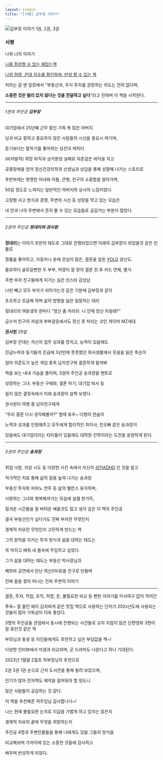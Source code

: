 ```yaml
---
layout: single
title: "[서평] 김부장 이야기"
---
```


![김부장 이야기 1권, 2권, 3권](https://user-images.githubusercontent.com/28984816/216753735-46a60096-663c-41f0-8449-f6e2e77eef1e.jpg)


### 서평


나와 너의 이야기

<u>나를 점검할 수 있는 재밌는책</u>

<u>나의 허영, 꼰대 지수를 확인하며, 반성 할 수 있는 책</u>



저자는 글 맨 앞장에서 "부동산과, 주식 투자를 권장하는 의도는 전혀 없다며, 

**소중한 것은 멀리 있지 않다는 것을 전달하고 싶다**"라고 전하며 이 책을 시작한다.

---

###### 1권의 주인공 **김부장**

대기업에서 25년째 근무 중인 가족 복 많은 아버지

남과 비교 잘하고 중요하지 않은 사람들의 시선을 중요시 여기며, 

듣기보다는 말하기를 좋아하는 상꼰대 캐릭터

(비자발적) 희망 퇴직과 상가분양 실패로 자존감은 바닥을 치고

공황장애을 얻어 정신건강의학과 선생님과 상담을 통해 성찰해 나가는 스토리로

후반부에는 현명한 아내와 아들, 큰형, 친구의 소중함을 알아가며, 

50살 정도로 느껴지는 일반적인 아버지와 상사의 느낌이였다.

고정형 사고 방식과 경쟁, 주변의 시선 등 성장을 막고 있는 모습은

내 안과 나의 주변에서 흔히 볼 수 있는 모습들로 공감가는 부분이 많았다.

---

###### 2권의 주인공 **정대리와 권사원** 

**정대리**는 이야기 초반의 태도로 그대로 진행되었으면 미래의 김부장이 되었을것 같은 인물로

명품을 좋아하고, 자동차나 옷에 관심이 많은, 결혼을 앞둔 [YOLO](https://ko.wikipedia.org/wiki/YOLO) 광신도.

욜로하다 골로갈뻔한 두 부부, 허영이 잘 맞아 결혼 전.후 카드 연체, 별거.

주변 부자 친구들에게 지기는 싫은 인스타 감성남

나만 빼고 모두 부자가 되어가는것 같은 기분에 김부장과 같이

초조하고 조급해 하며 삶의 방향을 잃은 일잘하는 대리

정대리의 여동생의 한마디 “정신 좀 차리라. 니 언제 정신 차릴래?”

금수저 친구의 자살과 부부갈등에서도 정신 못 차리는 코인 게이머 MZ세대 

**권사원** 29살 

김부장 꼰대는 자신의 업무 성과를 망치고, 능력이 있음에도

진급누락과 동기들의 진급에 3년만에 풋풋했던 회사생활에서 웃음을 잃은 똑순이

엄마 의존도가 높은 게임 중독 남자친구와 결혼하게 될까봐

책을 보는 내내  가슴을 졸이며, 3권의 주인공 송과장을 멘토로

성장하는 그녀. 부동산 구매와, 결혼 파기, 대기업 퇴사 등

쉽지 않은 결정속에서 미래 송과장이 살짝 보였다.

권사원이 여행 중 남자친구에게

 “우리 결혼 다시 생각해볼까?” 할때 휴우~ 다행의 한숨이

노력과 성과를 인정해주고 모두에게 합리적인 최이사, 친오빠 같은 송과장이

있음에도 대기업이라는 타이틀이 있음에도 대학원 진학이라는 도전을 응원하게 된다.

---

###### 3권의 주인공 **송과장**

취업 낙방, 자살 시도 등 다양한 사건 속에서 자신이 [성인ADHD](https://namu.wiki/w/성인ADHD) 인 것을 알고 

적극적인 치료 통해 삶의 질을 높여 나가는 송과장

부동산 투자와 피아노 연주 등 삶의 밸런스 유지하며,

사랑하는 그녀와 행복해져가는 모습에 설램 한가득,

힘겨운 시간들을 잘 버텨온 배울것도 많고 생각 깊은 이 책의 주인공

결국 부동산인가 싶다가도 진짜 부자란 무엇인지

경제적 자유란 무엇인지 고민하게 만드는 책

그의 원칙을 지키는 투자 방식과 삶을 대하는 태도는 

꼭 익히고 배워 내 몸속에 주입하고 싶었다.

 그가 삶을 대하는 태도는 부동산 박사장님과 

째쯔바 공연에서 만난 여신(아내)을 친구로 만들며

진짜 꿈을 찾아 떠나는 진찌 주변의 이야기

---

결혼, 투자, 직업, 조직, 허영, 돈, 불필요한 비교 등 뻔한 이야기를 미사여구 없이 적어간

푸욱~ 잘 끓인 돼지 김치찌게 같은 맛집 책으로 사용하는 단어가 202x년도에 사용되는 것들이 많아 가독성이 더욱 좋았다.

3명의 주인공들 관점에서 동시에 진행되는 사건들로 교차 지점이 많은 단편영화 3편이 잘 묶인것 같은 책

부모님과 동생 등 지인들에게도 추천하고 싶은 부담없을 책~!



다양한 인터뷰에서 미생과 비교되며, 곧 드라마도 나온다고 하니 기대된다.

2023년 1월말 2월초 허부장님의 추천으로 

2권 3권 1권 순으로 근처 도서관을 통해 빌려 보았으며, 

인기가 많아 전자책도 예약을 걸어둬야 할 정도니

많은 사람들이 공감하는 것 같다.

이 책을 추천해준 허주임님 감사합니다~!



나는 현재 불필요한 눈치로 지갑을 가볍게 하고 있지는 않은지

경제적 자유의 끝에 무엇을 희망하는지 

주인공 4명과 주변인물들을 통해 나에게도 있을 그들의 방식을

비교해보며 가까이에 있는 소중한 것들에 감사하고

배우며 반성하게 되었다.





